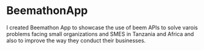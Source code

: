 # BeemathonApp
I created Beemathon App to showcase the use of beem APIs to solve varois problems facing small organizations and SMES in Tanzania and Africa and also to improve the way they conduct their businesses.  
